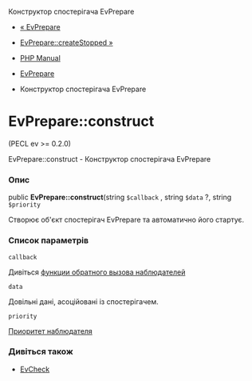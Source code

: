 Конструктор спостерігача EvPrepare

-   [« EvPrepare](class.evprepare.html)
    
-   [EvPrepare::createStopped »](evprepare.createstopped.html)
    
-   [PHP Manual](index.html)
    
-   [EvPrepare](class.evprepare.html)
    
-   Конструктор спостерігача EvPrepare
    

# EvPrepare::construct

(PECL ev >= 0.2.0)

EvPrepare::construct - Конструктор спостерігача EvPrepare

### Опис

public **EvPrepare::construct**(string `$callback` , string `$data` ?, string `$priority`

Створює об'єкт спостерігач EvPrepare та автоматично його стартує.

### Список параметрів

`callback`

Дивіться [функции обратного вызова наблюдателей](ev.watcher-callbacks.html)

`data`

Довільні дані, асоційовані із спостерігачем.

`priority`

[Приоритет наблюдателя](class.ev.html#ev.constants.watcher-pri)

### Дивіться також

-   [EvCheck](class.evcheck.html)